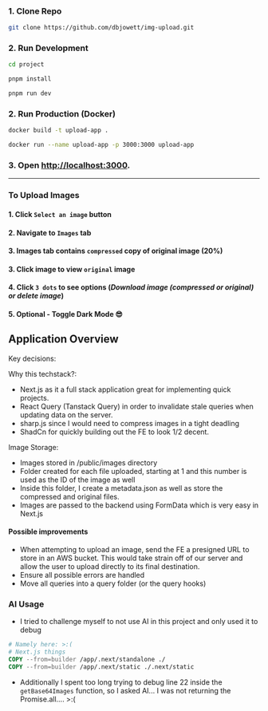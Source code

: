 ### 1. Clone Repo

```bash
git clone https://github.com/dbjowett/img-upload.git
```

### 2. Run Development

```bash
cd project

pnpm install

pnpm run dev
```

### 2. Run Production (Docker)

```bash
docker build -t upload-app .

docker run --name upload-app -p 3000:3000 upload-app

```

### 3. Open [http://localhost:3000](http://localhost:3000).

---

### To Upload Images

#### 1. Click `Select an image` button

#### 2. Navigate to `Images` tab

#### 3. Images tab contains `compressed` copy of original image (20%)

#### 3. Click image to view `original` image

#### 4. Click `3 dots` to see options (_Download image (compressed or original) or delete image_)

#### 5. Optional - Toggle Dark Mode 😎

## Application Overview

Key decisions:

Why this techstack?:

- Next.js as it a full stack application great for implementing quick projects.
- React Query (Tanstack Query) in order to invalidate stale queries when updating data on the server.
- sharp.js since I would need to compress images in a tight deadling
- ShadCn for quickly building out the FE to look 1/2 decent.

Image Storage:

- Images stored in /public/images directory
- Folder created for each file uploaded, starting at 1 and this number is used as the ID of the image as well
- Inside this folder, I create a metadata.json as well as store the compressed and original files.
- Images are passed to the backend using FormData which is very easy in Next.js

#### Possible improvements

- When attempting to upload an image, send the FE a presigned URL to store in an AWS bucket. This would take strain off of our server and allow the user to upload directly to its final destination.
- Ensure all possible errors are handled
- Move all queries into a query folder (or the query hooks)

### AI Usage

- I tried to challenge myself to not use AI in this project and only used it to debug

```dockerfile
# Namely here: >:(
# Next.js things
COPY --from=builder /app/.next/standalone ./
COPY --from=builder /app/.next/static ./.next/static
```

- Additionally I spent too long trying to debug line 22 inside the `getBase64Images` function, so I asked AI... I was not returning the Promise.all.... >:(

